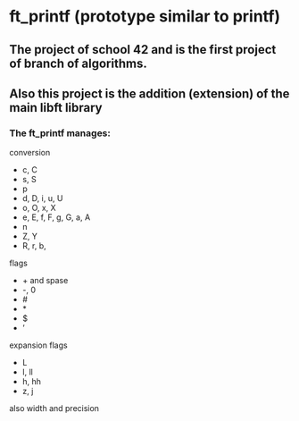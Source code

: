 # ft_printf (prototype similar to printf)

## The project of school 42 and is the first project of branch of algorithms.
## Also this project is the addition (extension) of the main libft library


### The ft_printf manages:
conversion
* c, C
* s, S
* p
* d, D, i, u, U
* o, O, x, X
* e, E, f, F, g, G, a, A
* n
* Z, Y
* R, r, b,

flags

* \+ and spase
* -, 0
* \#
* \*
* $
* ’

expansion flags

* L
* l, ll
* h, hh
* z, j

also width and precision
